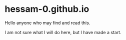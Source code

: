 # hessam-0.github.io

Hello anyone who may find and read this. 

I am not sure what I will do here, but I have made a start. 